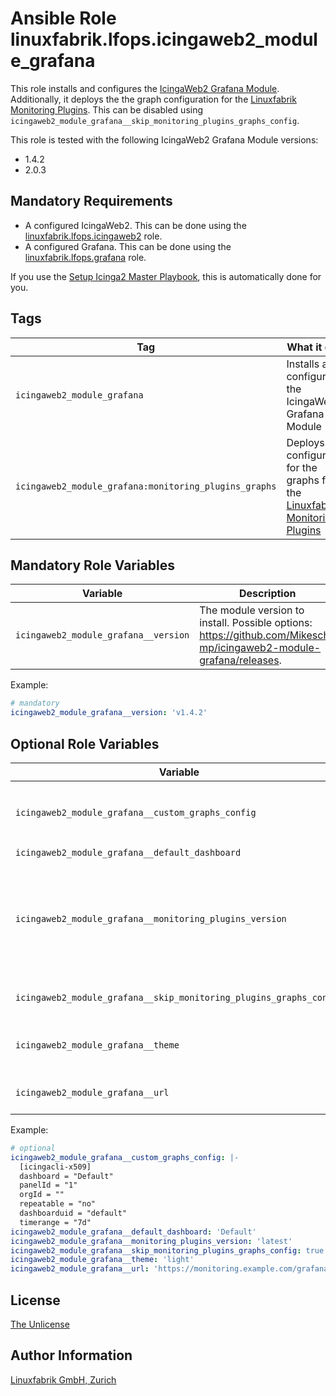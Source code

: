 # Ansible Role linuxfabrik.lfops.icingaweb2_module_grafana

This role installs and configures the [IcingaWeb2 Grafana Module](https://github.com/Mikesch-mp/icingaweb2-module-grafana).
Additionally, it deploys the the graph configuration for the [Linuxfabrik Monitoring Plugins](https://github.com/Linuxfabrik/monitoring-plugins). This can be disabled using `icingaweb2_module_grafana__skip_monitoring_plugins_graphs_config`.

This role is tested with the following IcingaWeb2 Grafana Module versions:

* 1.4.2
* 2.0.3


## Mandatory Requirements

* A configured IcingaWeb2. This can be done using the [linuxfabrik.lfops.icingaweb2](https://github.com/linuxfabrik/lfops/tree/main/roles/icingaweb2) role.
* A configured Grafana. This can be done using the [linuxfabrik.lfops.grafana](https://github.com/linuxfabrik/lfops/tree/main/roles/grafana) role.

If you use the [Setup Icinga2 Master Playbook](https://github.com/Linuxfabrik/lfops/blob/main/playbooks/setup_icinga2_master.yml), this is automatically done for you.


## Tags

| Tag                                                       | What it does                                                                                                                         |
| ---                                                       | ------------                                                                                                                         |
| `icingaweb2_module_grafana`                               | Installs and configures the IcingaWeb2 Grafana Module                                                                                |
| `icingaweb2_module_grafana:monitoring_plugins_graphs`     | Deploys the configuration for the graphs for the [Linuxfabrik Monitoring Plugins](https://github.com/Linuxfabrik/monitoring-plugins) |


## Mandatory Role Variables

| Variable                             | Description                                                                                                        |
| --------                             | -----------                                                                                                        |
| `icingaweb2_module_grafana__version` | The module version to install. Possible options: https://github.com/Mikesch-mp/icingaweb2-module-grafana/releases. |

Example:
```yaml
# mandatory
icingaweb2_module_grafana__version: 'v1.4.2'
```


## Optional Role Variables

| Variable | Description | Default Value |
| -------- | ----------- | ------------- |
| `icingaweb2_module_grafana__custom_graphs_config` | Multiline string. Custom configuration for the Grafana Graphs, will be deployed to `/etc/icingweb2/modules/grafana/graphs.ini` along with the configuration for the [Linuxfabrik Monitoring Plugins](https://github.com/Linuxfabrik/monitoring-plugins) | `''` |
| `icingaweb2_module_grafana__default_dashboard` | Name of the default Grafana dashboard | `'Default'` |
| `icingaweb2_module_grafana__monitoring_plugins_version` | The version of the monitoring plugins that will be used for generating the grafana graph configuration. Possible options: * `latest`: The **latest stable** release. See the [Releases](https://github.com/Linuxfabrik/monitoring-plugins/releases).<br> * `main`: The development version. Use with care.<br> * A specific release, for example `2022030201`. See the [Releases](https://github.com/Linuxfabrik/monitoring-plugins/releases). | `'{{ lfops__monitoring_plugins_version \| default("latest") }}'` |
| `icingaweb2_module_grafana__skip_monitoring_plugins_graphs_config` | Skip the deployment of the graph configuration for [Linuxfabrik Monitoring Plugins](https://github.com/Linuxfabrik/monitoring-plugins). | `false` |
| `icingaweb2_module_grafana__theme` | The theme for the Grafana graphs. Possible options:<br> * `dark`<br> * `light` | `'light'` |
| `icingaweb2_module_grafana__url` | The Grafana URL. This should be reachable from both the IcingaWeb2 server and the client device. | `{{ grafana__root_url }}` |

Example:
```yaml
# optional
icingaweb2_module_grafana__custom_graphs_config: |-
  [icingacli-x509]
  dashboard = "Default"
  panelId = "1"
  orgId = ""
  repeatable = "no"
  dashboarduid = "default"
  timerange = "7d"
icingaweb2_module_grafana__default_dashboard: 'Default'
icingaweb2_module_grafana__monitoring_plugins_version: 'latest'
icingaweb2_module_grafana__skip_monitoring_plugins_graphs_config: true
icingaweb2_module_grafana__theme: 'light'
icingaweb2_module_grafana__url: 'https://monitoring.example.com/grafana'
```


## License

[The Unlicense](https://unlicense.org/)


## Author Information

[Linuxfabrik GmbH, Zurich](https://www.linuxfabrik.ch)
